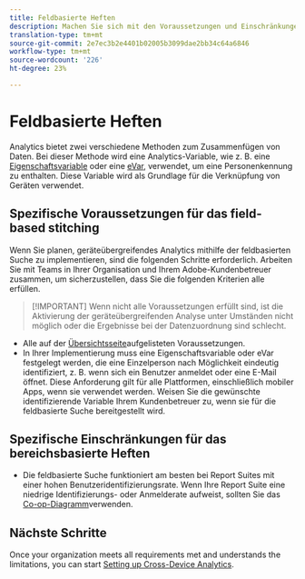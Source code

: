 ```yaml
---
title: Feldbasierte Heften
description: Machen Sie sich mit den Voraussetzungen und Einschränkungen des Zusammenführens von Daten mithilfe der feldbasierten Suche vertraut.
translation-type: tm+mt
source-git-commit: 2e7ec3b2e4401b02005b3099dae2bb34c64a6846
workflow-type: tm+mt
source-wordcount: '226'
ht-degree: 23%

---
```



# Feldbasierte Heften

Analytics bietet zwei verschiedene Methoden zum Zusammenfügen von Daten. Bei dieser Methode wird eine Analytics-Variable, wie z. B. eine [Eigenschaftsvariable](/help/implement/vars/page-vars/prop.md) oder eine [eVar](/help/implement/vars/page-vars/evar.md), verwendet, um eine Personenkennung zu enthalten. Diese Variable wird als Grundlage für die Verknüpfung von Geräten verwendet.

## Spezifische Voraussetzungen für das field-based stitching

Wenn Sie planen, geräteübergreifendes Analytics mithilfe der feldbasierten Suche zu implementieren, sind die folgenden Schritte erforderlich. Arbeiten Sie mit Teams in Ihrer Organisation und Ihrem Adobe-Kundenbetreuer zusammen, um sicherzustellen, dass Sie die folgenden Kriterien alle erfüllen.

>[!IMPORTANT] Wenn nicht alle Voraussetzungen erfüllt sind, ist die Aktivierung der geräteübergreifenden Analyse unter Umständen nicht möglich oder die Ergebnisse bei der Datenzuordnung sind schlecht.

* Alle auf der [Übersichtsseite](overview.md)aufgelisteten Voraussetzungen.
* In Ihrer Implementierung muss eine Eigenschaftsvariable oder eVar festgelegt werden, die eine Einzelperson nach Möglichkeit eindeutig identifiziert, z. B. wenn sich ein Benutzer anmeldet oder eine E-Mail öffnet. Diese Anforderung gilt für alle Plattformen, einschließlich mobiler Apps, wenn sie verwendet werden. Weisen Sie die gewünschte identifizierende Variable Ihrem Kundenbetreuer zu, wenn sie für die feldbasierte Suche bereitgestellt wird.

## Spezifische Einschränkungen für das bereichsbasierte Heften

* Die feldbasierte Suche funktioniert am besten bei Report Suites mit einer hohen Benutzeridentifizierungsrate. Wenn Ihre Report Suite eine niedrige Identifizierungs- oder Anmelderate aufweist, sollten Sie das [Co-op-Diagramm](device-graph.md)verwenden.

## Nächste Schritte

Once your organization meets all requirements met and understands the limitations, you can start [Setting up Cross-Device Analytics](setup.md).